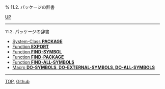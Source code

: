 % 11.2. パッケージの辞書

[UP](11.html)  

---

11.2. パッケージの辞書

- [System-Class **PACKAGE**](11.2.package.html)
- [Function **EXPORT**](11.2.export.html)
- [Function **FIND-SYMBOL**](11.2.find-symbol.html)
- [Function **FIND-PACKAGE**](11.2.find-package.html)
- [Function **FIND-ALL-SYMBOLS**](11.2.find-all-symbols.html)
- [Macro **DO-SYMBOLS, DO-EXTERNAL-SYMBOLS, DO-ALL-SYMBOLS**](11.2.do-symbols.html)

---
[TOP](index.html),  [Github](https://github.com/nptcl/npt-japanese)

